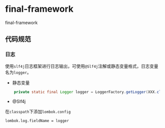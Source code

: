 # final-framework
final-framework

## 代码规范

### 日志

使用`slf4j`日志框架进行日志输出，可使用`@Slf4j`注解或静态变量格式，日志变量名为`logger`。

* 静态变量

```java
    private static final Logger logger = LoggerFactory.getLogger(XXX.class);
```

* @Slf4j

在`classpath`下添加`lombok.config`

```properties
lombok.log.fieldName = logger
```
